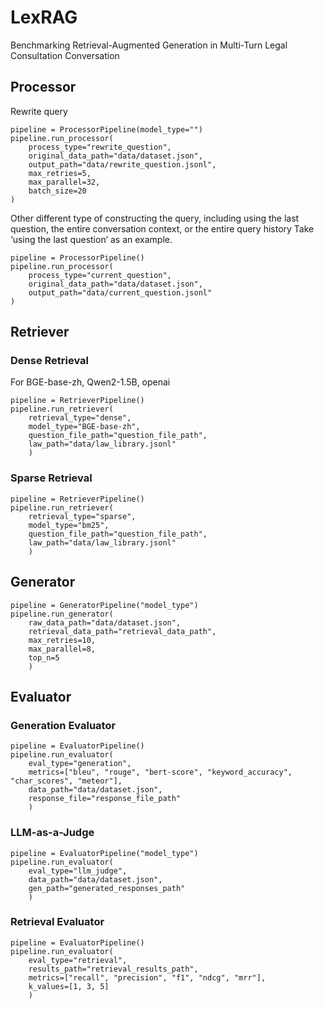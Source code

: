 # LexRAG
Benchmarking Retrieval-Augmented Generation in Multi-Turn Legal Consultation Conversation

## Processor
Rewrite query
```
pipeline = ProcessorPipeline(model_type="")
pipeline.run_processor(
    process_type="rewrite_question",
    original_data_path="data/dataset.json",
    output_path="data/rewrite_question.jsonl",
    max_retries=5,
    max_parallel=32,
    batch_size=20
)
```
Other different type of constructing the query, including using the last question, the entire conversation context, or the entire query history
Take ‘using the last question’ as an example.
```
pipeline = ProcessorPipeline()
pipeline.run_processor(
    process_type="current_question",
    original_data_path="data/dataset.json",
    output_path="data/current_question.jsonl"
)
```

## Retriever
### Dense Retrieval
For BGE-base-zh, Qwen2-1.5B, openai
```
pipeline = RetrieverPipeline()
pipeline.run_retriever(
    retrieval_type="dense",
    model_type="BGE-base-zh",
    question_file_path="question_file_path",
    law_path="data/law_library.jsonl"
    )
```
### Sparse Retrieval
```
pipeline = RetrieverPipeline()
pipeline.run_retriever(
    retrieval_type="sparse",
    model_type="bm25",
    question_file_path="question_file_path",
    law_path="data/law_library.jsonl"
    )
```

## Generator
```
pipeline = GeneratorPipeline("model_type")
pipeline.run_generator(
    raw_data_path="data/dataset.json",
    retrieval_data_path="retrieval_data_path",
    max_retries=10,
    max_parallel=8,
    top_n=5
    )
```

## Evaluator
### Generation Evaluator
```
pipeline = EvaluatorPipeline()
pipeline.run_evaluator(
    eval_type="generation",
    metrics=["bleu", "rouge", "bert-score", "keyword_accuracy", "char_scores", "meteor"],
    data_path="data/dataset.json",
    response_file="response_file_path"
    )
```
### LLM-as-a-Judge
```
pipeline = EvaluatorPipeline("model_type")
pipeline.run_evaluator(
    eval_type="llm_judge",
    data_path="data/dataset.json",
    gen_path="generated_responses_path"
    )
```
### Retrieval Evaluator
```
pipeline = EvaluatorPipeline()
pipeline.run_evaluator(
    eval_type="retrieval",
    results_path="retrieval_results_path",
    metrics=["recall", "precision", "f1", "ndcg", "mrr"],
    k_values=[1, 3, 5]
    )
```
